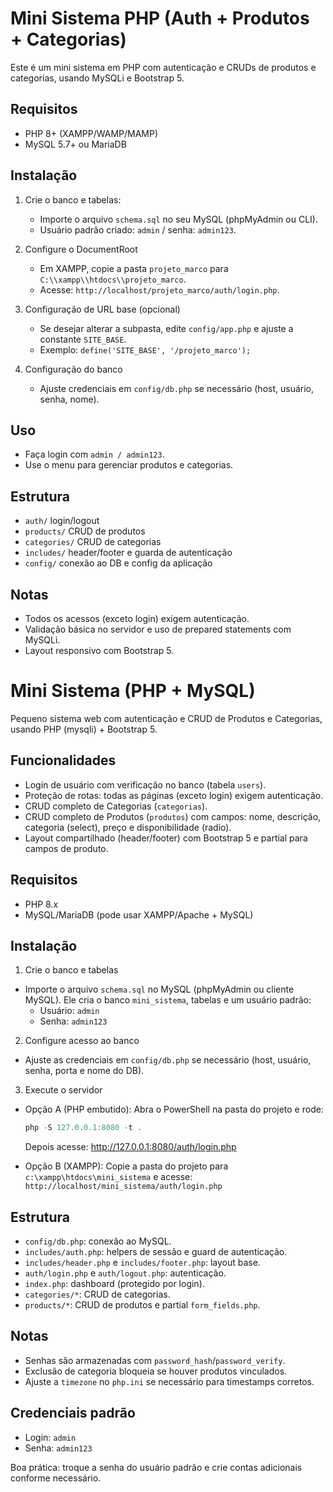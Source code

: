 # Mini Sistema PHP (Auth + Produtos + Categorias)

Este é um mini sistema em PHP com autenticação e CRUDs de produtos e categorias, usando MySQLi e Bootstrap 5.

## Requisitos
- PHP 8+ (XAMPP/WAMP/MAMP)
- MySQL 5.7+ ou MariaDB

## Instalação
1. Crie o banco e tabelas:
   - Importe o arquivo `schema.sql` no seu MySQL (phpMyAdmin ou CLI).
   - Usuário padrão criado: `admin` / senha: `admin123`.

2. Configure o DocumentRoot
   - Em XAMPP, copie a pasta `projeto_marco` para `C:\\xampp\\htdocs\\projeto_marco`.
   - Acesse: `http://localhost/projeto_marco/auth/login.php`.

3. Configuração de URL base (opcional)
   - Se desejar alterar a subpasta, edite `config/app.php` e ajuste a constante `SITE_BASE`.
   - Exemplo: `define('SITE_BASE', '/projeto_marco');`

4. Configuração do banco
   - Ajuste credenciais em `config/db.php` se necessário (host, usuário, senha, nome).

## Uso
- Faça login com `admin / admin123`.
- Use o menu para gerenciar produtos e categorias.

## Estrutura
- `auth/` login/logout
- `products/` CRUD de produtos
- `categories/` CRUD de categorias
- `includes/` header/footer e guarda de autenticação
- `config/` conexão ao DB e config da aplicação

## Notas
- Todos os acessos (exceto login) exigem autenticação.
- Validação básica no servidor e uso de prepared statements com MySQLi.
- Layout responsivo com Bootstrap 5.
# Mini Sistema (PHP + MySQL)

Pequeno sistema web com autenticação e CRUD de Produtos e Categorias, usando PHP (mysqli) + Bootstrap 5.

## Funcionalidades
- Login de usuário com verificação no banco (tabela `users`).
- Proteção de rotas: todas as páginas (exceto login) exigem autenticação.
- CRUD completo de Categorias (`categorias`).
- CRUD completo de Produtos (`produtos`) com campos: nome, descrição, categoria (select), preço e disponibilidade (radio).
- Layout compartilhado (header/footer) com Bootstrap 5 e partial para campos de produto.

## Requisitos
- PHP 8.x
- MySQL/MariaDB (pode usar XAMPP/Apache + MySQL)

## Instalação
1) Crie o banco e tabelas
- Importe o arquivo `schema.sql` no MySQL (phpMyAdmin ou cliente MySQL). Ele cria o banco `mini_sistema`, tabelas e um usuário padrão:
  - Usuário: `admin`
  - Senha: `admin123`

2) Configure acesso ao banco
- Ajuste as credenciais em `config/db.php` se necessário (host, usuário, senha, porta e nome do DB).

3) Execute o servidor
- Opção A (PHP embutido):
  Abra o PowerShell na pasta do projeto e rode:
  ```powershell
  php -S 127.0.0.1:8080 -t .
  ```
  Depois acesse: http://127.0.0.1:8080/auth/login.php

- Opção B (XAMPP):
  Copie a pasta do projeto para `c:\xampp\htdocs\mini_sistema` e acesse:
  `http://localhost/mini_sistema/auth/login.php`

## Estrutura
- `config/db.php`: conexão ao MySQL.
- `includes/auth.php`: helpers de sessão e guard de autenticação.
- `includes/header.php` e `includes/footer.php`: layout base.
- `auth/login.php` e `auth/logout.php`: autenticação.
- `index.php`: dashboard (protegido por login).
- `categories/*`: CRUD de categorias.
- `products/*`: CRUD de produtos e partial `form_fields.php`.

## Notas
- Senhas são armazenadas com `password_hash`/`password_verify`.
- Exclusão de categoria bloqueia se houver produtos vinculados.
- Ajuste a `timezone` no `php.ini` se necessário para timestamps corretos.

## Credenciais padrão
- Login: `admin`
- Senha: `admin123`

Boa prática: troque a senha do usuário padrão e crie contas adicionais conforme necessário.
